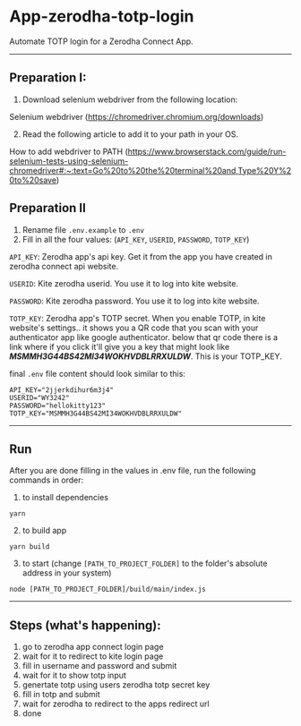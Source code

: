 # App-zerodha-totp-login

Automate TOTP login for a Zerodha Connect App.

---
## Preparation I:

1. Download selenium webdriver from the following location:

Selenium webdriver (https://chromedriver.chromium.org/downloads)

2. Read the following article to add it to your path in your OS.

How to add webdriver to PATH (https://www.browserstack.com/guide/run-selenium-tests-using-selenium-chromedriver#:~:text=Go%20to%20the%20terminal%20and,Type%20Y%20to%20save)

## Preparation II
1. Rename file `.env.example` to `.env`
2. Fill in all the four values: (`API_KEY`, `USERID`, `PASSWORD`, `TOTP_KEY`)

`API_KEY`: Zerodha app's api key. Get it from the app you have created in zerodha connect api website.

`USERID`: Kite zerodha userid. You use it to log into kite website.

`PASSWORD`: Kite zerodha password. You use it to log into kite website.

`TOTP_KEY`: Zerodha app's TOTP secret. When you enable TOTP, in kite website's settings.. it shows you a QR code that you scan with your authenticator app like google authenticator. below that qr code there is a link where if you click it'll give you a key that might look like ***MSMMH3G44BS42MI34WOKHVDBLRRXULDW***.
This is your TOTP_KEY.

final `.env` file content should look similar to this:

```
API_KEY="2jjerkdihur6m3j4"
USERID="WY3242"
PASSWORD="hellokitty123"
TOTP_KEY="MSMMH3G44BS42MI34WOKHVDBLRRXULDW"
```

---
## Run

After you are done filling in the values in .env file, run the following commands in order:

1. to install dependencies

`yarn`

2. to build app

`yarn build`

3. to start (change `[PATH_TO_PROJECT_FOLDER]` to the folder's absolute address in your system)

`node [PATH_TO_PROJECT_FOLDER]/build/main/index.js`

---
## Steps (what's happening):

1. go to zerodha app connect login page
2. wait for it to redirect to kite login page
3. fill in username and password and submit
4. wait for it to show totp input
5. genertate totp using users zerodha totp secret key
6. fill in totp and submit
7. wait for zerodha to redirect to the apps redirect url
8. done